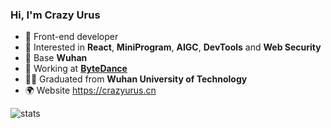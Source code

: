 ### Hi, I'm Crazy Urus

- 🔭 Front-end developer
- 🍋 Interested in **React**, **MiniProgram**, **AIGC**, **DevTools** and **Web Security**
- 📍 Base **Wuhan**
- 💼 Working at **[ByteDance](https://www.bytedance.com)**
- 👨‍🎓 Graduated from **Wuhan University of Technology**
- 🌍 Website https://crazyurus.cn

![stats](https://github-readme-stats.vercel.app/api?username=crazyurus)
